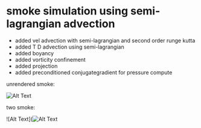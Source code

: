 # smoke simulation using semi-lagrangian advection # 
- added vel advection with semi-lagrangian and second order runge kutta
- added T D advection using semi-lagrangian
- added boyancy
- added vorticity confinement
- added projection
- added preconditioned conjugategradient for pressure compute

unrendered smoke:

![Alt Text](https://media.giphy.com/media/65AXrppLIHxzeOaZ0B/giphy.gif)

two smoke:

![Alt Text](![Alt Text](https://media.giphy.com/media/65AXrppLIHxzeOaZ0B/giphy.gif)
